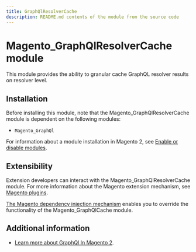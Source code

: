 ```yaml
---
title: GraphQlResolverCache
description: README.md contents of the module from the source code
---
```


# Magento_GraphQlResolverCache module

This module provides the ability to granular cache GraphQL resolver results on resolver level.

## Installation

Before installing this module, note that the Magento_GraphQlResolverCache module is dependent on the following modules:

- `Magento_GraphQl`

For information about a module installation in Magento 2, see [Enable or disable modules](https://experienceleague.adobe.com/docs/commerce-operations/installation-guide/tutorials/manage-modules.html).

## Extensibility

Extension developers can interact with the Magento_GraphQlResolverCache module. For more information about the Magento extension mechanism, see [Magento plugins](https://developer.adobe.com/commerce/php/development/components/plugins/).

[The Magento dependency injection mechanism](https://developer.adobe.com/commerce/php/development/components/dependency-injection/) enables you to override the functionality of the Magento_GraphQlCache module.

## Additional information

- [Learn more about GraphQl In Magento 2](https://developer.adobe.com/commerce/webapi/graphql/).
